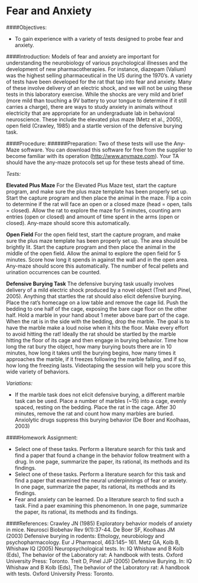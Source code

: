 # Fear and Anxiety

####Objectives:
*	 To gain experience with a variety of tests designed to probe fear and anxiety.

####Introduction:
Models of fear and anxiety are important for understanding the neurobiology of various psychological illnesses and the development of new pharmacotherapies.  For instance, diazepam (Valium) was the highest selling pharmaceutical in the US during the 1970’s.  A variety of tests have been developed for the rat that tap into fear and anxiety.  Many of these involve delivery of an electric shock, and we will not be using these tests in this laboratory exercise.  While the shocks are very mild and brief (more mild than touching a 9V battery to your tongue to determine if it still carries a charge), there are ways to study anxiety in animals without electricity that are appropriate for an undergraduate lab in behavioral neuroscience.  These include the elevated plus maze (Metz et al., 2005), open field (Crawley, 1985) and a startle version of the defensive burying task.  

####Procedure:
######Preparation:
Two of these tests will use the Any-Maze software.  You can download this software for free from the supplier to become familiar with its operation (http://www.anymaze.com).  Your TA should have the any-maze protocols set up for these tests ahead of time.

*Tests:*

**Elevated Plus Maze**
For the Elevated Plus Maze test, start the capture program, and make sure the plus maze template has been properly set up.  Start the capture program and then place the animal in the maze.  Flip a coin to determine if the rat will face an open or a closed maze (head = open, tails = closed).  Allow the rat to explore the maze for 5 minutes, counting arm entries (open or closed) and amount of time spent in the arms (open or closed).  Any-maze should score this automatically.

**Open Field**
For the open field test, start the capture program, and make sure the plus maze template has been properly set up.  The area should be brightly lit.  Start the capture program and then place the animal in the middle of the open field.  Allow the animal to explore the open field for 5 minutes.  Score how long it spends in against the wall and in the open area.  Any-maze should score this automatically.  The number of fecal pellets and urination occurrences can be counted.

**Defensive Burying Task**
The defensive burying task usually involves delivery of a mild electric shock produced by a novel object (Treit and Pinel, 2005).  Anything that startles the rat should also elicit defensive burying.  Place the rat’s homecage on a low table and remove the cage lid.  Push the bedding to one half of the cage, exposing the bare cage floor on the other half.  Hold a marble in your hand about 1 meter above bare part of the cage. When the rat is in the side with the bedding, drop the marble.  The goal is to have the marble make a loud noise when it hits the floor.  Make every effort to avoid hitting the rat!  Ideally the rat should be startled by the marble hitting the floor of its cage and then engage in burying behavior.  Time how long the rat bury the object, how many burying bouts there are in 10 minutes, how long it takes until the burying begins, how many times it approaches the marble, if it freezes following the marble falling, and if so, how long the freezing lasts.  Videotaping the session will help you score this wide variety of behaviors.

*Variations:*
*	If the marble task does not elicit defensive burying, a different marble task can be used.  Place a number of marbles (~15) into a cage, evenly spaced, resting on the bedding.  Place the rat in the cage.  After 30 minutes, remove the rat and count how many marbles are buried.  Anxiolytic drugs suppress this burying behavior (De Boer and Koolhaas, 2003)

####Homework Assignment:
*	Select one of these tasks.  Perform a literature search for this task and find a paper that found a change in the behavior follow treatment with a drug.  In one page, summarize the paper, its rational, its methods and its findings.
*	Select one of these tasks.  Perform a literature search for this task and find a paper that examined the neural underpinnings of fear or anxiety.  In one page, summarize the paper, its rational, its methods and its findings.
*	Fear and anxiety can be learned.  Do a literature search to find such a task.  Find a paer examining this phenomenon. In one page, summarize the paper, its rational, its methods and its findings.

####References:
Crawley JN (1985) Exploratory behavior models of anxiety in mice. Neurosci Biobehav Rev 9(1):37-44.
De Boer SF, Koolhaas JM (2003) Defensive burying in rodents: Ethology, neurobiology and psychopharmacology. Eur J Pharmacol, 463:145– 161.
Metz GA, Kolb B, Whishaw IQ (2005) Neuropsychological tests. In: IQ Whishaw and B Kolb (Eds), The behavior of the Laboratory rat: A handbook with tests. Oxford University Press: Toronto.
Treit D, Pinel JJP (2005) Defensive Burying. In: IQ Whishaw and B Kolb (Eds), The behavior of the Laboratory rat: A handbook with tests. Oxford University Press: Toronto.
